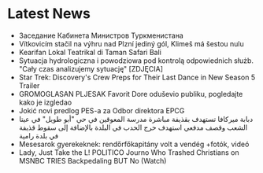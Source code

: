 # Latest News
-  Заседание Кабинета Министров Туркменистана
-  Vítkovicím stačil na výhru nad Plzní jediný gól, Klimeš má šestou nulu
-  Kearifan Lokal Teatrikal di Taman Safari Bali
-  Sytuacja hydrologiczna i powodziowa pod kontrolą odpowiednich służb. "Cały czas analizujemy sytuację" [ZDJĘCIA]
-  Star Trek: Discovery's Crew Preps for Their Last Dance in New Season 5 Trailer
-  GROMOGLASAN PLJESAK Favorit Dore oduševio publiku, pogledajte kako je izgledao
-  Jokić novi predlog PES-a za Odbor direktora EPCG
-  دبابة ميركافا تستهدف بقذيفة مباشرة مدرسة المعوقين في حي "أبو طويل" في عيتا الشعب وقصف مدفعي استهدف حرج الحدب في البلدة بالإضافة إلى سقوط قذيفة في بلدة رامية
-  Mesesarok gyerekeknek: rendőrfőkapitány volt a vendég +fotók, videó
-  Lady, Just Take the L! POLITICO Journo Who Trashed Christians on MSNBC TRIES Backpedaling BUT No (Watch)
